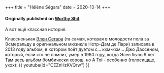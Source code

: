 +++
title = "Hélène Ségara"
date = 2020-10-14
+++

#### Originally published on [Worthy Shit](https://t.me/worthyshit/)

А вот ещё классная история.

Классненькая [Элен Сегара](https://en.wikipedia.org/wiki/H%C3%A9l%C3%A8ne_S%C3%A9gara) (та самая, которая в молодости пела за Эсмеральду в оригинальном мюзикле Нотр-Дам де Пари) записала в 2013 году альбом, в котором поёт дуэтом с... кхм-кхм... Джо Дассеном, который, если кто не помнит, умер в 1980 году, когда Элен было 9 лет. Там весь альбом бомбически хорош, но A Toi - особенно (голосищще, уххх):
{{ youtube(id="CEZnHzKVQrw") }}
